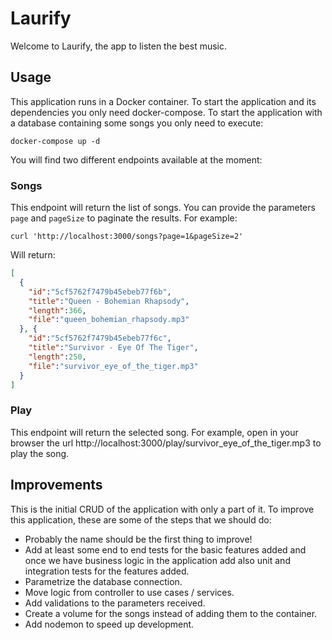# Laurify

Welcome to Laurify, the app to listen the best music.

## Usage

This application runs in a Docker container. To start the application and its dependencies you only need docker-compose. To start the application with a database containing some songs you only need to execute:

```console
docker-compose up -d
```

You will find two different endpoints available at the moment:

### Songs

This endpoint will return the list of songs. You can provide the parameters `page` and `pageSize` to paginate the results. For example:

```console
curl 'http://localhost:3000/songs?page=1&pageSize=2'
```

Will return:
```json
[
  {
    "id":"5cf5762f7479b45ebeb77f6b",
    "title":"Queen - Bohemian Rhapsody",
    "length":366,
    "file":"queen_bohemian_rhapsody.mp3"
  }, {
    "id":"5cf5762f7479b45ebeb77f6c",
    "title":"Survivor - Eye Of The Tiger",
    "length":250,
    "file":"survivor_eye_of_the_tiger.mp3"
  }
]
```

### Play

This endpoint will return the selected song. For example, open in your browser the url http://localhost:3000/play/survivor_eye_of_the_tiger.mp3 to play the song.

## Improvements

This is the initial CRUD of the application with only a part of it. To improve this application, these are some of the steps that we should do:

- Probably the name should be the first thing to improve!
- Add at least some end to end tests for the basic features added and once we have business logic in the application add also unit and integration tests for the features added.
- Parametrize the database connection.
- Move logic from controller to use cases / services.
- Add validations to the parameters received.
- Create a volume for the songs instead of adding them to the container.
- Add nodemon to speed up development.

